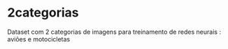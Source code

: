 # 2categorias
Dataset com 2 categorias de imagens para treinamento de redes neurais : aviões e motocicletas
